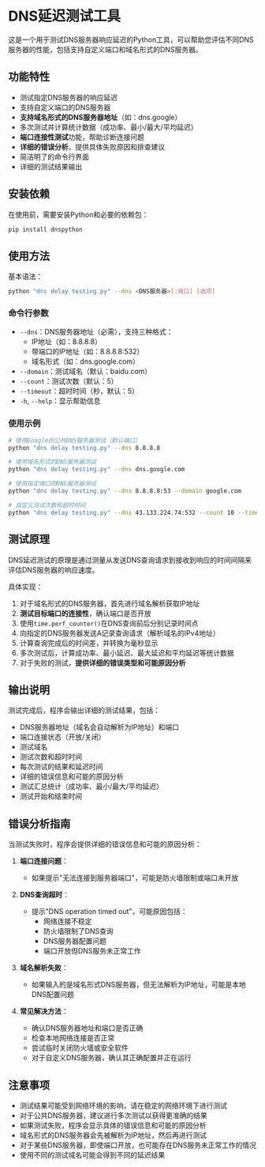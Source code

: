 # DNS延迟测试工具

这是一个用于测试DNS服务器响应延迟的Python工具，可以帮助您评估不同DNS服务器的性能，包括支持自定义端口和域名形式的DNS服务器。

## 功能特性

- 测试指定DNS服务器的响应延迟
- 支持自定义端口的DNS服务器
- **支持域名形式的DNS服务器地址**（如：dns.google）
- 多次测试并计算统计数据（成功率、最小/最大/平均延迟）
- **端口连接性测试**功能，帮助诊断连接问题
- **详细的错误分析**，提供具体失败原因和排查建议
- 简洁明了的命令行界面
- 详细的测试结果输出

## 安装依赖

在使用前，需要安装Python和必要的依赖包：

```bash
pip install dnspython
```

## 使用方法

基本语法：

```bash
python "dns delay testing.py" --dns <DNS服务器>[:端口] [选项]
```

### 命令行参数

- `--dns`：DNS服务器地址（必需），支持三种格式：
  - IP地址（如：8.8.8.8）
  - 带端口的IP地址（如：8.8.8.8:532）
  - 域名形式（如：dns.google.com）
- `--domain`：测试域名（默认：baidu.com）
- `--count`：测试次数（默认：5）
- `--timeout`：超时时间（秒，默认：5）
- `-h`, `--help`：显示帮助信息

### 使用示例

```bash
# 使用Google的公共DNS服务器测试（默认端口）
python "dns delay testing.py" --dns 8.8.8.8

# 使用域名形式的DNS服务器测试
python "dns delay testing.py" --dns dns.google.com

# 使用指定端口的DNS服务器测试
python "dns delay testing.py" --dns 8.8.8.8:53 --domain google.com

# 自定义测试次数和超时时间
python "dns delay testing.py" --dns 43.133.224.74:532 --count 10 --timeout 3
```

## 测试原理

DNS延迟测试的原理是通过测量从发送DNS查询请求到接收到响应的时间间隔来评估DNS服务器的响应速度。

具体实现：

1. 对于域名形式的DNS服务器，首先进行域名解析获取IP地址
2. **测试目标端口的连接性**，确认端口是否开放
3. 使用`time.perf_counter()`在DNS查询前后分别记录时间点
4. 向指定的DNS服务器发送A记录查询请求（解析域名的IPv4地址）
5. 计算查询完成后的时间差，并转换为毫秒显示
6. 多次测试后，计算成功率、最小延迟、最大延迟和平均延迟等统计数据
7. 对于失败的测试，**提供详细的错误类型和可能原因分析**

## 输出说明

测试完成后，程序会输出详细的测试结果，包括：

- DNS服务器地址（域名会自动解析为IP地址）和端口
- 端口连接状态（开放/关闭）
- 测试域名
- 测试次数和超时时间
- 每次测试的结果和延迟时间
- 详细的错误信息和可能的原因分析
- 测试汇总统计（成功率、最小/最大/平均延迟）
- 测试开始和结束时间

## 错误分析指南

当测试失败时，程序会提供详细的错误信息和可能的原因分析：

1. **端口连接问题**：
   - 如果提示"无法连接到服务器端口"，可能是防火墙限制或端口未开放

2. **DNS查询超时**：
   - 提示"DNS operation timed out"，可能原因包括：
     - 网络连接不稳定
     - 防火墙限制了DNS查询
     - DNS服务器配置问题
     - 端口开放但DNS服务未正常工作

3. **域名解析失败**：
   - 如果输入的是域名形式DNS服务器，但无法解析为IP地址，可能是本地DNS配置问题

4. **常见解决方法**：
   - 确认DNS服务器地址和端口是否正确
   - 检查本地网络连接是否正常
   - 尝试临时关闭防火墙或安全软件
   - 对于自定义DNS服务器，确认其正确配置并正在运行

## 注意事项

- 测试结果可能受到网络环境的影响，请在稳定的网络环境下进行测试
- 对于公共DNS服务器，建议进行多次测试以获得更准确的结果
- 如果测试失败，程序会显示具体的错误信息和可能的原因分析
- 域名形式的DNS服务器会先被解析为IP地址，然后再进行测试
- 对于某些DNS服务器，即使端口开放，也可能存在DNS服务未正常工作的情况
- 使用不同的测试域名可能会得到不同的延迟结果
